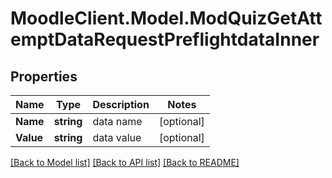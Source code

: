 # MoodleClient.Model.ModQuizGetAttemptDataRequestPreflightdataInner

## Properties

Name | Type | Description | Notes
------------ | ------------- | ------------- | -------------
**Name** | **string** | data name | [optional] 
**Value** | **string** | data value | [optional] 

[[Back to Model list]](../README.md#documentation-for-models) [[Back to API list]](../README.md#documentation-for-api-endpoints) [[Back to README]](../README.md)

